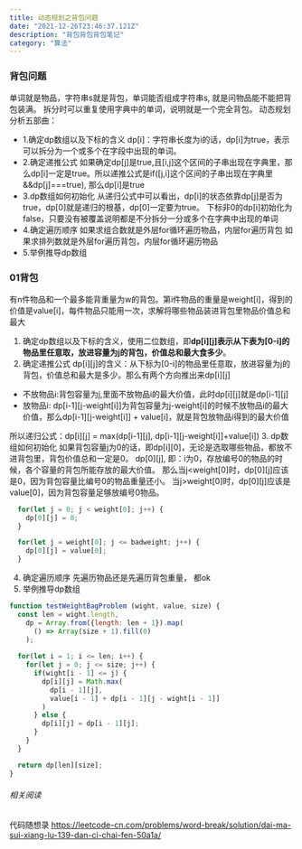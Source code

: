 ```yaml
---
title: 动态规划之背包问题
date: "2021-12-26T23:46:37.121Z"
description: "背包背包背包笔记"
category: "算法"
---
```


### 背包问题


单词就是物品，字符串s就是背包，单词能否组成字符串s, 就是问物品能不能把背包装满。
拆分时可以重复使用字典中的单词，说明就是一个完全背包。
动态规划分析五部曲：
- 1.确定dp数组以及下标的含义
  dp[i]：字符串长度为i的话，dp[i]为true，表示可以拆分为一个或多个在字段中出现的单词。
- 2.确定递推公式
  如果确定dp[j]是true,且[i,j]这个区间的子串出现在字典里，那么dp[i]一定是true。所以递推公式是if([j,i]这个区间的子串出现在字典里&&dp[j]===true), 那么dp[i]是true
- 3.dp数组如何初始化
  从递归公式中可以看出，dp[i]的状态依靠dp[j]是否为true，dp[0]就是递归的根基，dp[0]一定要为true。
  下标非0的dp[i]初始化为false，只要没有被覆盖说明都是不分拆分一分或多个在字典中出现的单词
- 4.确定遍历顺序
  如果求组合数就是外层for循环遍历物品，内层for遍历背包
  如果求排列数就是外层for遍历背包，内层for循环遍历物品
- 5.举例推导dp数组

### 01背包
  有n件物品和一个最多能背重量为w的背包。第i件物品的重量是weight[i]，得到的价值是value[i]，每件物品只能用一次，求解将哪些物品装进背包里物品价值总和最大

1. 确定dp数组以及下标的含义，使用二位数组，即**dp[i][j]表示从下表为[0-i]的物品里任意取，放进容量为j的背包，价值总和最大食多少**。
2. 确定递推公式
   dp[i][j]的含义：从下标为[0-i]的物品里任意取，放进容量为j的背包，价值总和最大是多少。那么有两个方向推出来dp[i][j]

  - 不放物品i:背包容量为j,里面不放物品i的最大价值，此时dp[i][j]就是dp[i-1][j]
  - 放物品i: dp[i-1][j-weight[i]]为背包容量为j-weight[i]的时候不放物品i的最大价值，那么dp[i-1][j-weight[i]] + value[i]，就是背包放物品i得到的最大价值

  所以递归公式：dp[i][j] = max(dp[i-1][j], dp[i-1][j-weight[i]]+value[i])
3. dp数组如何初始化
  如果背包容量j为0的话，即dp[i][0]，无论是选取哪些物品，都放不进背包里，背包价值总和一定是0。
  dp[0][j], 即：i为0，存放编号0的物品的时候，各个容量的背包所能存放的最大价值。
  那么当j<weight[0]时，dp[0][j]应该是0，因为背包容量比编号0的物品重量还小。
  当j>weight[0]时，dp[0][j]应该是value[0]，因为背包容量足够放编号0物品。

  ```js
    for(let j = 0; j < weight[0]; j++) {
      dp[0][j] = 0;
    }

    for(let j = weight[0]; j <= badweight; j++) {
      dp[0][j] = value[0];
    }
  ```

4. 确定遍历顺序
  先遍历物品还是先遍历背包重量， 都ok
5. 举例推导dp数组

```js
function testWeightBagProblem (wight, value, size) {
  const len = wight.length, 
    dp = Array.from({length: len + 1}).map(
      () => Array(size + 1).fill(0)
    );
  
  for(let i = 1; i <= len; i++) {
    for(let j = 0; j <= size; j++) {
      if(wight[i - 1] <= j) {
        dp[i][j] = Math.max(
          dp[i - 1][j], 
          value[i - 1] + dp[i - 1][j - wight[i - 1]]
        )
      } else {
        dp[i][j] = dp[i - 1][j];
      }
    }
  }

  return dp[len][size];
}

```


###### 相关阅读
代码随想录 https://leetcode-cn.com/problems/word-break/solution/dai-ma-sui-xiang-lu-139-dan-ci-chai-fen-50a1a/